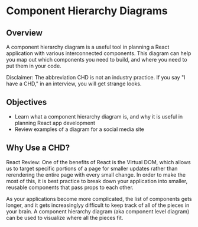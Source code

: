 # Component Hierarchy Diagrams

## Overview
A component hierarchy diagram is a useful tool in planning a React application with various interconnected components. This diagram can help you map out which components you need to build, and where you need to put them in your code.

Disclaimer: The abbreviation CHD is not an industry practice. If you say "I have a CHD," in an interview, you will get strange looks.

## Objectives
- Learn what a component hierarchy diagram is, and why it is useful in planning React app development
- Review examples of a diagram for a social media site

## Why Use a CHD?
React Review:
One of the benefits of React is the Virtual DOM, which allows us to target specific portions of a page for smaller updates rather than rerendering the entire page with every small change. In order to make the most of this, it is best practice to break down your application into smaller, reusable components that pass props to each other. 

As your applications become more complicated, the list of components gets longer, and it gets increasinglyy difficult to keep track of all of the pieces in your brain. A component hierarchy diagram (aka component level diagram) can be used to visualize where all the pieces fit.
